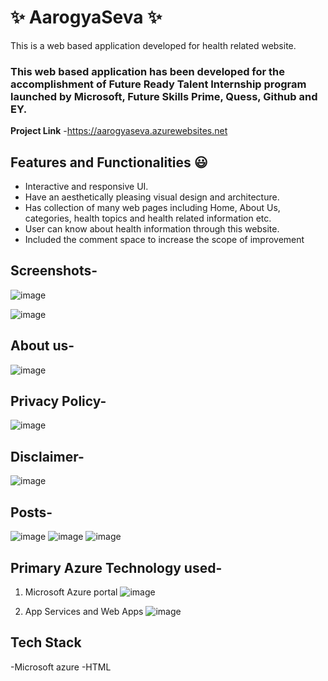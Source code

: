 # ✨ AarogyaSeva  ✨

This is a web based application developed for health related website.

### This web based application has been developed for the accomplishment of Future Ready Talent Internship program launched by Microsoft, Future Skills Prime, Quess, Github and EY.


**Project Link** -https://aarogyaseva.azurewebsites.net

## Features and Functionalities 😃

- Interactive and responsive UI.
- Have an aesthetically pleasing visual design and architecture.
- Has collection of many web pages including Home, About Us, categories, health topics and health related information etc.
- User can know about health information through this website.
- Included the comment space to increase the scope of improvement 

## Screenshots-

![image](https://user-images.githubusercontent.com/118524806/203726065-44f73b30-4534-4d13-bd7e-ac518543b77e.png)

![image](https://user-images.githubusercontent.com/118524806/203726180-6a6115ed-6756-44dc-aeaa-edbe408bd582.png)

## About us-

![image](https://user-images.githubusercontent.com/118524806/203726282-2b6a3cd7-0dab-4b2e-89ab-a63b506151af.png)

## Privacy Policy-

![image](https://user-images.githubusercontent.com/118524806/203726623-b8acb3c4-54a1-4e9b-a813-a5a44a0a66df.png)

## Disclaimer-
![image](https://user-images.githubusercontent.com/118524806/203726465-2a50a66f-c1f1-4536-a5d8-37b577c0523f.png)


## Posts-

![image](https://user-images.githubusercontent.com/118524806/203727734-a846b18a-ca5b-41a6-93a6-61cb293250df.png)
![image](https://user-images.githubusercontent.com/118524806/203728445-c6cbe44e-0526-48a6-bb66-f29aaba31209.png)
![image](https://user-images.githubusercontent.com/118524806/203727933-f057f6fb-1be9-4558-badd-1f1a4c12e891.png)

## Primary Azure Technology used-
1. Microsoft Azure portal
![image](https://user-images.githubusercontent.com/118524806/203728081-026dbccf-ea04-4d4f-8ce7-26cefb2e4a33.png)

2. App Services and Web Apps
![image](https://user-images.githubusercontent.com/118524806/203728180-985c6a12-af65-42ee-b769-27d9c02a5cd6.png)

## Tech Stack
-Microsoft azure
-HTML
